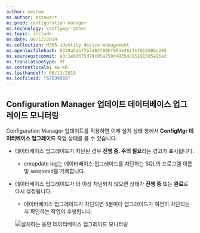 ```yaml
---
author: mestew
ms.author: mstewart
ms.prod: configuration-manager
ms.technology: configmgr-other
ms.topic: include
ms.date: 06/12/2019
ms.collection: M365-identity-device-management
ms.openlocfilehash: 6349a5db77b7d83f80bf06a446171f01558bc265
ms.sourcegitcommit: e3c1eb0b75d79c05a750d49354c851d15d5e26a3
ms.translationtype: HT
ms.contentlocale: ko-KR
ms.lasthandoff: 06/13/2019
ms.locfileid: "67039860"
---
```

## <a name="configuration-manager-update-database-upgrade-monitoring"></a>Configuration Manager 업데이트 데이터베이스 업그레이드 모니터링

Configuration Manager 업데이트를 적용하면 이제 설치 상태 창에서 **ConfigMgr 데이터베이스 업그레이드** 작업 상태를 볼 수 있습니다.

- 데이터베이스 업그레이드가 차단된 경우 **진행 중. 주의 필요**라는 경고가 표시됩니다.
   - cmupdate.log는 데이터베이스 업그레이드를 차단하는 SQL의 프로그램 이름 및 sessionid를 기록합니다.
- 데이터베이스 업그레이드가 더 이상 차단되지 않으면 상태가 **진행 중** 또는 **완료**로 다시 설정됩니다.
   - 데이터베이스 업그레이드가 차단되면 5분마다 업그레이드가 여전히 차단되는지 확인하는 작업이 수행됩니다.

   ![설치하는 동안 데이터베이스 업그레이드 모니터링](../../media/4200581-database-upgrade-monitoring.png)


